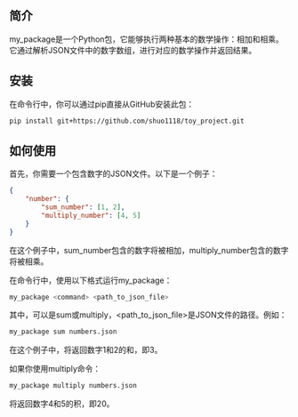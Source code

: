 ## 简介
my_package是一个Python包，它能够执行两种基本的数学操作：相加和相乘。它通过解析JSON文件中的数字数组，进行对应的数学操作并返回结果。

## 安装
在命令行中，你可以通过pip直接从GitHub安装此包：

```bash
pip install git+https://github.com/shuo1118/toy_project.git
```

## 如何使用
首先，你需要一个包含数字的JSON文件。以下是一个例子：

```json
{
    "number": {
        "sum_number": [1, 2],
        "multiply_number": [4, 5]
    }
}
```
在这个例子中，sum_number包含的数字将被相加，multiply_number包含的数字将被相乘。

在命令行中，使用以下格式运行my_package：

```bash
my_package <command> <path_to_json_file>
```
其中，<command>可以是sum或multiply，<path_to_json_file>是JSON文件的路径。例如：

```bash
my_package sum numbers.json
```

在这个例子中，将返回数字1和2的和，即3。

如果你使用multiply命令：
```bash
my_package multiply numbers.json
```
将返回数字4和5的积，即20。
